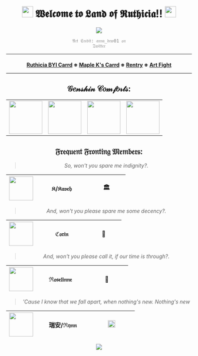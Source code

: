 <div align="center">
  
<h1><img src="https://pixels.crd.co/assets/images/gallery08/76883d7c.gif?v=7212058b" width="30"> 𝖂𝖊𝖑𝖈𝖔𝖒𝖊 𝖙𝖔 𝕷𝖆𝖓𝖉 𝖔𝖋 𝕽𝖚𝖙𝖍𝖎𝖈𝖎𝖆!! <img src="https://pixels.crd.co/assets/images/gallery08/76883d7c.gif?v=7212058b" width="30"></h1>

</div>

<div align="center">

  <a href="https://www.pixiv.net/en/artworks/111426357"><img src="https://i.imgur.com/VGZeZMq.jpeg"></a>

  <code style="color : gray">𝔄𝔯𝔱 ℭ𝔯𝔢𝔡𝔦𝔱: 𝔞𝔫𝔫𝔞_𝔡𝔯𝔴01 𝔬𝔫 𝔗𝔴𝔦𝔱𝔱𝔢𝔯</code> 

***

<h4>
  
<a href="https://ruthiciasys.carrd.co/">Ruthicia BYI Carrd</a>
※
<a href="https://maple-k.carrd.co/">Maple K's Carrd</a>
※
<a href="https://rentry.co/ruthicia">Rentry</a>
※
<a href="https://artfight.net/~Suzume_Panda">Art Fight</a>

***

</h4>

 <h2> 𝒢𝑒𝓃𝓈𝒽𝒾𝓃 𝒞𝑜𝓂𝒻𝑜𝓇𝓉𝓈: </h2>

<table border="0" cellpadding="10" cellspacing="5" width="100"><tr>
<td><a href="https://www.deviantart.com/doosio"><img src="https://media.giphy.com/media/LBHRfcUKGB3nOJsmC7/giphy.gif" width="90"> </a></td>
<td><a href="https://www.deviantart.com/doosio"><img src="https://media.giphy.com/media/1IEDvLAcQZWXeA7XDy/giphy.gif" width="90"> </a></td>
<td><a href="https://www.deviantart.com/doosio"> <img src="https://media.giphy.com/media/4GIg6l0sq8ezKSfMes/giphy.gif" width="90"> </a> </td>
<td><a href="https://www.deviantart.com/doosio"><img src="https://media.giphy.com/media/yMLGvrk1VV0ZKdtbg9/source.gif" width="90"> </a></td>
</tr></table>
  
  
 <h2> 𝔉𝔯𝔢𝔮𝔲𝔢𝔫𝔱 𝔉𝔯𝔬𝔫𝔱𝔦𝔫𝔤 𝔐𝔢𝔪𝔟𝔢𝔯𝔰: </h2>

  
  <blockquote><i>So, won't you spare me indignity?.</i></blockquote>


|<a href="https://www.deviantart.com/doosio"><img src="https://media.giphy.com/media/xKGR1Z4odA5Cm1ZEOh/source.gif" width="65"></a>|               𝔎/𝔎𝔞𝔳𝔢𝔥                |               🏛                |
| :-------------: | :-------------: | :-------------: |

<blockquote><i>And, won't you please spare me some decency?.</i></blockquote>

|<a href="https://www.deviantart.com/doosio"><img src="https://media.giphy.com/media/sWuTzZQhRE4TrGpvD7/giphy.gif" width="65"></a>|                  ℭ𝔬𝔯𝔦𝔫                  |               🌙                |
| :-------------: | :-------------: | :-------------: |

<blockquote><i>And, won't you please call it, if our time is through?.</i></blockquote>

|<a href="https://www.deviantart.com/doosio"><img src="https://media.giphy.com/media/9efIkDLvqdWoStILIi/giphy.gif" width="65"></a>|              ℜ𝔬𝔰𝔢𝔩𝔦𝔫𝔫𝔢              |             👹               |
| :-------------: | :-------------: | :-------------: |

<blockquote><i>'Cause I know that we fall apart, when nothing's new. Nothing's new</i></blockquote>

|<a href="https://www.deviantart.com/doosio"><img src="https://images-wixmp-ed30a86b8c4ca887773594c2.wixmp.com/f/e15a9051-e20c-467a-8375-90dee1a91fc4/dgsavby-41e5e0d1-2f95-45f7-bef2-72c3f011731a.gif?token=eyJ0eXAiOiJKV1QiLCJhbGciOiJIUzI1NiJ9.eyJzdWIiOiJ1cm46YXBwOjdlMGQxODg5ODIyNjQzNzNhNWYwZDQxNWVhMGQyNmUwIiwiaXNzIjoidXJuOmFwcDo3ZTBkMTg4OTgyMjY0MzczYTVmMGQ0MTVlYTBkMjZlMCIsIm9iaiI6W1t7InBhdGgiOiJcL2ZcL2UxNWE5MDUxLWUyMGMtNDY3YS04Mzc1LTkwZGVlMWE5MWZjNFwvZGdzYXZieS00MWU1ZTBkMS0yZjk1LTQ1ZjctYmVmMi03MmMzZjAxMTczMWEuZ2lmIn1dXSwiYXVkIjpbInVybjpzZXJ2aWNlOmZpbGUuZG93bmxvYWQiXX0.09E7zI-hdWFCHL3Aar2i043-Ic9iuvdkc8tnndvRWFg" width="65"></a>|             瑞安/ℜ𝔶𝔫𝔫             |             <a><img src="https://i.imgur.com/qQfzOPD.png" width="20"></a>               |
| :-------------: | :-------------: | :-------------: |


<p align="center"> <img src="https://komarev.com/ghpvc/?username=ruthiciasys&color=gray">
</p>
</div>
<!---

Ruthiciasys/Ruthiciasys is a ✨ special ✨ repository because its `README.md` (this file) appears on your GitHub profile.
You can click the Preview link to take a look at your changes.
--->
